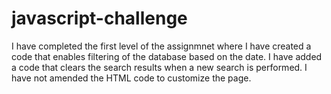 # javascript-challenge

I have completed the first level of the assignmnet where I have created a code that enables filtering of the database based on the date. 
I have added a code that clears the search results when a new search is performed. 
I have not amended the HTML code to customize the page. 
